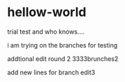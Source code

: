 # hellow-world
trial test and who knows....

i am trying on the branches for testing

addtional edit round 2 3333brunches2

add new lines for branch edit3
